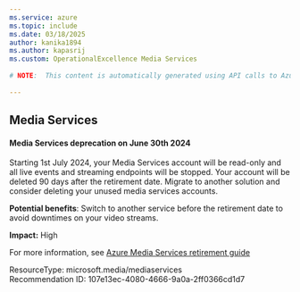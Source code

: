 ```yaml
---
ms.service: azure
ms.topic: include
ms.date: 03/18/2025
author: kanika1894
ms.author: kapasrij
ms.custom: OperationalExcellence Media Services
  
# NOTE:  This content is automatically generated using API calls to Azure. Any edits made on these files will be overwritten in the next run of the script. 
  
---
```

  
## Media Services  
  
<!--107e13ec-4080-4666-9a0a-2ff0366cd1d7_begin-->

#### Media Services deprecation on June 30th 2024  
  
Starting 1st July 2024, your Media Services account will be read-only and all live events and streaming endpoints will be stopped. Your account will be deleted 90 days after the retirement date. Migrate to another solution and consider deleting your unused media services accounts.  
  
**Potential benefits**: Switch to another service before the retirement date to avoid downtimes on your video streams.  

**Impact:** High
  
For more information, see [Azure Media Services retirement guide](https://aka.ms/ams-advisor)  

ResourceType: microsoft.media/mediaservices  
Recommendation ID: 107e13ec-4080-4666-9a0a-2ff0366cd1d7  


<!--107e13ec-4080-4666-9a0a-2ff0366cd1d7_end-->

<!--articleBody-->
